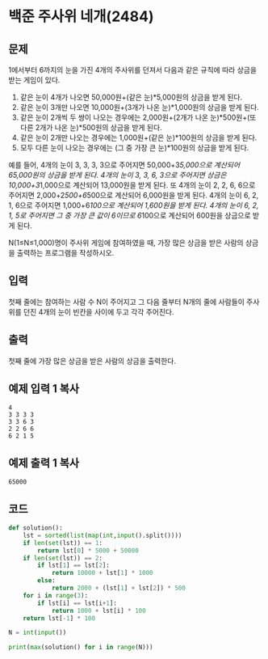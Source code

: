 # 백준 주사위 네개(2484)

## 문제

1에서부터 6까지의 눈을 가진 4개의 주사위를 던져서 다음과 같은 규칙에 따라 상금을 받는 게임이 있다. 

1. 같은 눈이 4개가 나오면 50,000원+(같은 눈)*5,000원의 상금을 받게 된다. 
2. 같은 눈이 3개만 나오면 10,000원+(3개가 나온 눈)*1,000원의 상금을 받게 된다. 
3. 같은 눈이 2개씩 두 쌍이 나오는 경우에는 2,000원+(2개가 나온 눈)*500원+(또 다른 2개가 나온 눈)*500원의 상금을 받게 된다.
4. 같은 눈이 2개만 나오는 경우에는 1,000원+(같은 눈)*100원의 상금을 받게 된다. 
5. 모두 다른 눈이 나오는 경우에는 (그 중 가장 큰 눈)*100원의 상금을 받게 된다.  

예를 들어, 4개의 눈이 3, 3, 3, 3으로 주어지면 50,000+3*5,000으로 계산되어 65,000원의 상금을 받게 된다. 4개의 눈이 3, 3, 6, 3으로 주어지면 상금은 10,000+3*1,000으로 계산되어 13,000원을 받게 된다. 또 4개의 눈이 2, 2, 6, 6으로 주어지면 2,000+2*500+6*500으로 계산되어 6,000원을 받게 된다. 4개의 눈이 6, 2, 1, 6으로 주어지면 1,000+6*100으로 계산되어 1,600원을 받게 된다. 4개의 눈이 6, 2, 1, 5로 주어지면 그 중 가장 큰 값이 6이므로 6*100으로 계산되어 600원을 상금으로 받게 된다.

N(1≤N≤1,000)명이 주사위 게임에 참여하였을 때, 가장 많은 상금을 받은 사람의 상금을 출력하는 프로그램을 작성하시오.

## 입력

첫째 줄에는 참여하는 사람 수 N이 주어지고 그 다음 줄부터 N개의 줄에 사람들이 주사위를 던진 4개의 눈이 빈칸을 사이에 두고 각각 주어진다.

## 출력

첫째 줄에 가장 많은 상금을 받은 사람의 상금을 출력한다.

## 예제 입력 1 복사

```
4
3 3 3 3
3 3 6 3
2 2 6 6
6 2 1 5
```

## 예제 출력 1 복사

```
65000
```



## 코드

```python
def solution():
    lst = sorted(list(map(int,input().split())))
    if len(set(lst)) == 1:
        return lst[0] * 5000 + 50000
    if len(set(lst)) == 2:
        if lst[1] == lst[2]:
            return 10000 + lst[1] * 1000
        else:
            return 2000 + (lst[1] + lst[2]) * 500
    for i in range(3):
        if lst[i] == lst[i+1]:
            return 1000 + lst[i] * 100
    return lst[-1] * 100

N = int(input())

print(max(solution() for i in range(N)))
```


